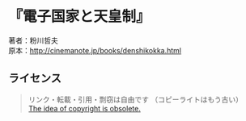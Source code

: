# 『電子国家と天皇制』
著者：粉川哲夫<br />
原本：<http://cinemanote.jp/books/denshikokka.html>

## ライセンス
> リンク・転載・引用・剽窃は自由です （コピーライトはもう古い）<br />
> [The idea of copyright is obsolete.](https://en.wikipedia.org/wiki/Anti-copyright)
